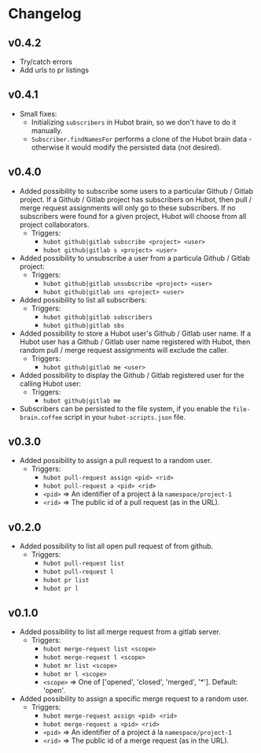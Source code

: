 # Changelog

## v0.4.2
- Try/catch errors
- Add urls to pr listings

## v0.4.1
- Small fixes:
  - Initializing `subscribers` in Hubot brain, so we don't have to do it manually.
  - `Subscriber.findNamesFor` performs a clone of the Hubot brain data - otherwise it would modify the persisted data (not desired).

## v0.4.0
- Added possibility to subscribe some users to a particular Github / Gitlab project. If a Github / Gitlab project has subscribers on Hubot, then pull / merge request assignments will only go to these subscribers. If no subscribers were found for a given project, Hubot will choose from all project collaborators.
  - Triggers:
    - `hubot github|gitlab subscribe <project> <user>`
    - `hubot github|gitlab s <project> <user>`
- Added possibility to unsubscribe a user from a particula Github / Gitlab project:
  - Triggers:
    - `hubot github|gitlab unsubscribe <project> <user>`
    - `hubot github|gitlab uns <project> <user>`
- Added possibility to list all subscribers:
  - Triggers:
    - `hubot github|gitlab subscribers`
    - `hubot github|gitlab sbs`
- Added possibility to store a Hubot user's Github / Gitlab user name. If a Hubot user has a Github / Gitlab user name registered with Hubot, then random pull / merge request assignments will exclude the caller.
  - Triggers:
    - `hubot github|gitlab me <user>`
- Added possibility to display the Github / Gitlab registered user for the calling Hubot user:
  - Triggers:
    - `hubot github|gitlab me`
- Subscribers can be persisted to the file system, if you enable the `file-brain.coffee` script in your `hubot-scripts.json` file.

## v0.3.0
- Added possibility to assign a pull request to a random user.
  - Triggers:
    - `hubot pull-request assign <pid> <rid>`
    - `hubot pull-request a <pid> <rid>`
    - `<pid>` => An identifier of a project á la `namespace/project-1`
    - `<rid>` => The public id of a pull request (as in the URL).

## v0.2.0

- Added possibility to list all open pull request of from github.
  - Triggers:
    - `hubot pull-request list`
    - `hubot pull-request l`
    - `hubot pr list`
    - `hubot pr l`

## v0.1.0

- Added possibility to list all merge request from a gitlab server.
  - Triggers:
    - `hubot merge-request list <scope>`
    - `hubot merge-request l <scope>`
    - `hubot mr list <scope>`
    - `hubot mr l <scope>`
    - `<scope>` => One of ['opened', 'closed', 'merged', '*']. Default: 'open'.
- Added possibility to assign a specific merge request to a random user.
  - Triggers:
    - `hubot merge-request assign <pid> <rid>`
    - `hubot merge-request a <pid> <rid>`
    - `<pid>` => An identifier of a project á la `namespace/project-1`
    - `<rid>` => The public id of a merge request (as in the URL).
